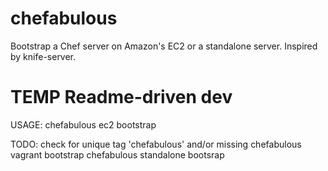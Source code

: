 chefabulous
===========

Bootstrap a Chef server on Amazon's EC2 or a standalone server. Inspired by knife-server.

# TEMP Readme-driven dev

USAGE:
chefabulous ec2 bootstrap

TODO:
check for unique tag 'chefabulous' and/or missing
chefabulous vagrant bootstrap
chefabulous standalone bootsrap